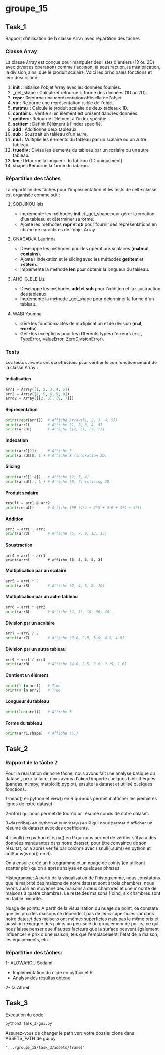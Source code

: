 # groupe_15


## Task_1
Rapport d'utilisation de la classe Array avec répartition des tâches

### Classe Array
La classe Array est conçue pour manipuler des listes d'entiers (1D ou 2D) avec diverses opérations comme l'addition, la soustraction, la multiplication, la division, ainsi que le produit scalaire. Voici les principales fonctions et leur description :
1. __init__ : Initialise l'objet Array avec les données fournies.
2. _get_shape : Calcule et retourne la forme des données (1D ou 2D).
3. __repr__ : Retourne une représentation officielle de l'objet.
4. __str__ : Retourne une représentation lisible de l'objet.
5. __matmul__ : Calcule le produit scalaire de deux tableaux 1D.
6. __contains__ : Vérifie si un élément est présent dans les données.
7. __getitem__ : Retourne l'élément à l'index spécifié.
8. __setitem__ : Définit l'élément à l'index spécifié.
9. __add__ : Additionne deux tableaux.
10. __sub__ : Soustrait un tableau d'un autre.
11. __mul__ : Multiplie les éléments du tableau par un scalaire ou un autre tableau.
12. __truediv__ : Divise les éléments du tableau par un scalaire ou un autre tableau.
13. __len__ : Retourne la longueur du tableau (1D uniquement).
14. shape : Retourne la forme du tableau.

### Répartition des tâches
La répartition des tâches pour l'implémentation et les tests de cette classe est organisée comme suit :
1. SODJINOU Isis
    - Implémente les méthodes __init__ et _get_shape pour gérer la création d'un tableau et déterminer sa forme.
    - Ajoute les méthodes __repr__ et __str__ pour fournir des représentations en chaîne de caractères de l'objet Array.

2. GNACADJA Laurinda
    - Développe les méthodes pour les opérations scalaires (__matmul__, __contains__).
    - Ajoute l'indexation et le slicing avec les méthodes __getitem__ et __setitem__.
    - Implémente la méthode __len__ pour obtenir la longueur du tableau.
  
3. AHO-GLELE Liz
     - Développe les méthodes __add__ et __sub__ pour l'addition et la soustraction des tableaux.
     - Implémente la méthode _get_shape pour déterminer la forme d'un tableau.

4. WABI Youmna
    - Gère les fonctionnalités de multiplication et de division (__mul__, __truediv__).
    - Gère les exceptions pour les différents types d'erreurs (e.g., TypeError, ValueError, ZeroDivisionError).

### Tests
Les tests suivants ont été effectués pour vérifier le bon fonctionnement de la classe Array :
#### Initialisation
```python
arr1 = Array([1, 2, 3, 4, 5])
arr2 = Array([4, 5, 6, 9, 8])
arrd2 = Array([[2, 8], [9, 7]])
```
#### Représentation
```python
print(repr(arr1))  # Affiche Array([1, 2, 3, 4, 5])
print(arr1)        # Affiche [1, 2, 3, 4, 5]
print(arrd2)       # Affiche [[2, 8], [9, 7]]
```
#### Indexation
```python
print(arr1[2])     # Affiche 3
print(arrd2[0, 1]) # Affiche 8 (indexation 2D)
```
#### Slicing
```python
print(arr1[1:4])   # Affiche [2, 3, 4] 
print(arrd2[:, 1]) # Affiche [8, 7] (slicing 2D)
```
#### Produit scalaire
```python
result = arr1 @ arr2
print(result)      # Affiche 108 (1*4 + 2*5 + 3*6 + 4*9 + 5*8)
```
#### Addition
```python
arr3 = arr1 + arr2
print(arr3)        # Affiche [5, 7, 9, 13, 13]
```
#### Soustraction
```
arr4 = arr2 - arr1
print(arr4)        # Affiche [3, 3, 3, 5, 3]
```
#### Multiplication par un scalaire
```python
arr5 = arr1 * 2
print(arr5)        # Affiche [2, 4, 6, 8, 10]
```
#### Multiplication par un autre tableau
```python
arr6 = arr1 * arr2
print(arr6)        # Affiche [4, 10, 18, 36, 40]
```
#### Division par un scalaire
```python
arr7 = arr2 / 2
print(arr7)        # Affiche [2.0, 2.5, 3.0, 4.5, 4.0]
```
#### Division par un autre tableau
```python
arr8 = arr2 / arr1
print(arr8)        # Affiche [4.0, 2.5, 2.0, 2.25, 1.6]
```
#### Contient un élément
```python
print(1 in arr1)   # True
print(9 in arr2)   # True
```
#### Longueur du tableau
```python
print(len(arr1))   # Affiche 5
```
#### Forme du tableau
```python
print(arr1.shape)  # Affiche (5,)
```


## Task_2
### Rapport de la tâche 2

Pour la réalisation de notre tâche, nous avons fait une analyse basique du dataset, pour la faire, nous avons d'abord importé quelques bibliothèques (pandas, numpy, matplotlib.pyplot), ensuite la dataset et utilisé quelques fonctions:

1-head() en python et view() en R qui nous permet d'afficher les premières lignes de notre dataset.

2-info() qui nous permet de fournir un résumé concis de notre dataset.

3-describe() en python et summary() en R qui nous permet d'afficher un résumé du dataset avec des coefficients.

4-isnull() en python et is.na() en R qui nous permet de vérifier s'il ya a des données manquantes dans notre dataset, pour être convaincu de son résultat, on a après vérifié par colonne avec (isnull().sum() en python et colSums(is.na()) en R).

On a ensuite créé un histogramme et un nuage de points (en utilisant scatter plot) qu'on a après analysé en quelques phrases:

Histogramme: A partir de la visualisation de l'histogramme, nous constatons que la majorité des maisons de notre dataset sont à trois chambres, nous avons aussi en moyenne des maisons à deux chambres et une minorité de maisons à quatre chambres. Le reste des maisons à cinq, six chambres sont en faible minorité.

Nuage de points: A partir de la visualisation du nuage de point, on constate que les prix des maisons ne dépendent pas de leurs superficies car dans notre dataset des maisons ont mêmes superficies mais pas le même prix et aussi on remarque des points un peu isolé du groupement de points, ce qui nous laisse penser que d'autres facteurs que la surface peuvent également influencer le prix d'une maison, tels que l'emplacement, l'état de la maison, les équipements, etc.


### Répartition des tâches:

1- ALOWANOU Sèdami
- Implémentation du code en python et R
- Analyse des résultas obtenu

2- Q. Alfred



## Task_3
Execution du code:
```python
python3 task_3/gui.py
```
Assurez-vous de changer le path vers votre dossier clone dans ASSETS_PATH de gui.py
```
".../groupe_15/task_3/assets/frame0"
```
